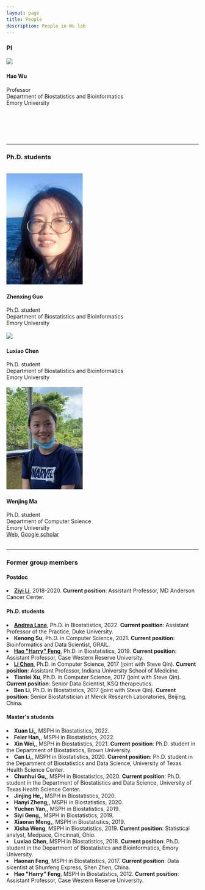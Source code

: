 ```yaml
---
layout: page
title: People
description: People in Wu lab
---
```


<div class="container">

<h3>PI</h3>
<div class="row-fluid">

  <div class="span2">
	<img src="../assets/pics/wu_small.jpg" width="200" /><br />
  </div>
  
  <div class="span5">
   <h4>Hao Wu</h4>
   Professor<br />
   Department of Biostatistics and Bioinformatics<br />
   Emory University<br /><br /><br /><br /><br /><br />
   </div>

</div>
<hr />



<h3>Ph.D. students</h3>
<br />

<!-- Zhenxing Guo -->
<div class="row-fluid">

  <div class="span2">
    <img src="../assets/pics/Zhenxing.jpg" width="200" /><br />
  </div>

  <div class="span5">
    <h4> Zhenxing Guo</h4>
    Ph.D. student<br />
    Department of Biostatistics and Bioinformatics <br />
    Emory University<br />
  </div>

</div>
<br>

<!-- Luxiao Chen -->
<div class="row-fluid">

  <div class="span2">
    <img src="../assets/pics/LuxiaoChen.jpg" width="200" /><br />
  </div>

  <div class="span5">
    <h4> Luxiao Chen </h4>
    Ph.D. student<br />
    Department of Biostatistics and Bioinformatics <br />
    Emory University<br />
  </div>
</div>
<br>


<!-- Wenjing Ma -->
<div class="row-fluid">

  <div class="span2">
    <img src="../assets/pics/Wenjing.jpg" width="200" /><br />
  </div>

  <div class="span5">
    <h4>Wenjing Ma</h4>
    Ph.D. student<br />
    Department of Computer Science<br />
   Emory University<br />
   <a href="https://marvinquiet.github.io/">Web</a>, 
    <a href="https://scholar.google.com/citations?user=yQOhaRAAAAAJ&hl=zh-CN">Google scholar</a>
  </div>

</div>
<br>


<hr />

<!-- <h3>Master students</h3> -->

<h3> Former group members </h3>

<h4> Postdoc </h4>
<li> <a href="https://sites.google.com/site/ziyiliemory"><strong>Ziyi Li</strong></a>, 2018-2020. 
<strong>Current position</strong>:
Assistant Professor, MD Anderson Cancer Center. 

<h4> Ph.D. students </h4>
<li><a href="https://anlane611.github.io"><strong>Andrea Lane</strong></a>, Ph.D. in Biostatistics, 2022. <strong>Current position</strong>: Assistant Professor of the Practice, Duke University. 
<li><strong>Kenong Su</strong></a>, Ph.D. in Computer Science, 2021. <strong>Current position</strong>: Bioinformatics and Data Scientist, GRAIL. 
<li><a href="https://sites.google.com/site/haoharryfeng"><strong>Hao "Harry" Feng</strong></a>, Ph.D. in Biostatistics, 2019. <strong>Current position</strong>: Assistant Professor, Case Western Reserve University. 
<li><a href="https://lichen-lab.github.io"><strong>Li Chen</strong></a>, 
Ph.D. in Computer Science, 2017 (joint with Steve Qin). 
<strong>Current position</strong>: Assistant Professor, Indiana University School of Medicine. 
<li><strong>Tianlei Xu</strong>, Ph.D. in Computer Science, 2017 (joint with Steve Qin). 
<strong>Current position</strong>: Senior Data Scientist, KSQ therapeutics. 
<li><strong>Ben Li</strong>, Ph.D. in  Biostatistics, 2017 (joint with Steve Qin). 
<strong>Current position</strong>: Senior Biostatistician at Merck Research Laboratories, Beijing, China.

<h4> Master's students </h4>
<li> <strong> Xuan Li,</strong>, MSPH in Biostatistics, 2022. 
<li> <strong> Feier Han,</strong>, MSPH in Biostatistics, 2022. 
<li> <strong> Xin Wei,</strong>, MSPH in Biostatistics, 2021. 
<strong>Current position</strong>: Ph.D. student in the Department of Biostatistics, Brown University.
<li> <strong> Can Li,</strong>, MSPH in Biostatistics, 2020. 
<strong>Current position</strong>: Ph.D. student in the Department of Biostatistics and Data Science, University of Texas Health Science Center.
<li> <strong> Chunhui Gu,</strong>, MSPH in Biostatistics, 2020. 
<strong>Current position</strong>: Ph.D. student in the Department of Biostatistics and Data Science, University of Texas Health Science Center.
<li> <strong> Jinjing He,</strong>, MSPH in Biostatistics, 2020. 
<li> <strong> Hanyi Zheng,</strong>, MSPH in Biostatistics, 2020. 
<li> <strong>Yuchen Yan,</strong>, MSPH in Biostatistics, 2019. 
<li> <strong>Siyi Geng,</strong>, MSPH in Biostatistics, 2019. 
<li> <strong>Xiaoran Meng,</strong>, MSPH in Biostatistics, 2019. 
<li> <strong>Xisha Weng</strong>, MSPH in Biostatistics, 2019. 
<strong>Current position</strong>: Statistical analyst, Medpace, Cincinnati, Ohio.
<li> <strong>Luxiao Chen</strong>, MSPH in Biostatistics, 2018. 
<strong>Current position</strong>: Ph.D. student in the Department of Biostatistics and Bioinformatics, Emory University. 
<li> <strong>Haonan Feng</strong>, MSPH in Biostatistics, 2017. 
<strong>Current position</strong>: Data sicentist at Shunfeng Express, Shen Zhen, China. 
<li> <strong>Hao "Harry" Feng</strong>, MSPH in Biostatistics, 2012. <strong>Current position</strong>: Assistant Professor, Case Western Reserve University.
